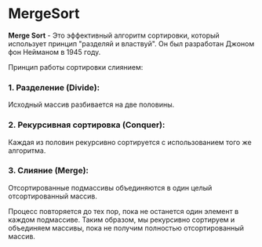 # MergeSort
**Merge Sort** - Это эффективный алгоритм сортировки, который использует принцип "разделяй и властвуй". Он был разработан Джоном фон Нейманом в 1945 году.

Принцип работы сортировки слиянием:

### 1. Разделение (Divide): 
Исходный массив разбивается на две половины.
### 2. Рекурсивная сортировка (Conquer):
Каждая из половин рекурсивно сортируется с использованием того же алгоритма.
### 3. Слияние (Merge):
Отсортированные подмассивы объединяются в один целый отсортированный массив.

Процесс повторяется до тех пор, пока не останется один элемент в каждом подмассиве. Таким образом, мы рекурсивно сортируем и объединяем массивы, пока не получим полностью отсортированный массив.
